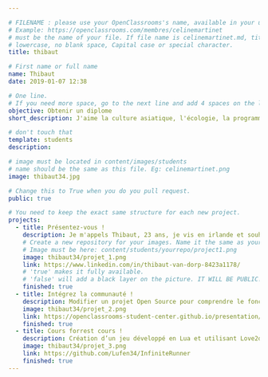 ```yaml
---

# FILENAME : please use your OpenClassrooms's name, available in your url.
# Example: https://openclassrooms.com/membres/celinemartinet
# must be the name of your file. If file name is celinemartinet.md, title is celinemartinet.
# lowercase, no blank space, Capital case or special character.
title: thibaut

# First name or full name
name: Thibaut
date: 2019-01-07 12:38

# One line.
# If you need more space, go to the next line and add 4 spaces on the left, as in 'description'.
objective: Obtenir un diplome
short_description: J'aime la culture asiatique, l'écologie, la programmation.

# don't touch that
template: students
description:

# image must be located in content/images/students
# name should be the same as this file. Eg: celinemartinet.png
image: thibaut34.jpg

# Change this to True when you do you pull request.
public: true

# You need to keep the exact same structure for each new project.
projects:
  - title: Présentez-vous !
    description: Je m'appels Thibaut, 23 ans, je vis en irlande et souhaites partir vivre en asie.
    # Create a new repository for your images. Name it the same as your nickname and profile picture.
    # Image must be here: content/students/yourrepo/project1.png
    image: thibaut34/projet_1.png
    link: https://www.linkedin.com/in/thibaut-van-dorp-8423a1178/
    # 'true' makes it fully available.
    # 'false' will add a black layer on the picture. IT WILL BE PUBLIC!
    finished: true
  - title: Intégrez la communauté !
    description: Modifier un projet Open Source pour comprendre le fonctionnement de Git, de Github et des pull requests. 
    image: thibaut34/projet_2.png
    link: https://openclassrooms-student-center.github.io/presentation/students/ratus.html
    finished: true
  - title: Cours forrest cours !
    description: Création d’un jeu développé en Lua et utilisant Love2d.
    image: thibaut34/projet_3.png
    link: https://github.com/Lufen34/InfiniteRunner
    finished: true
---
```

